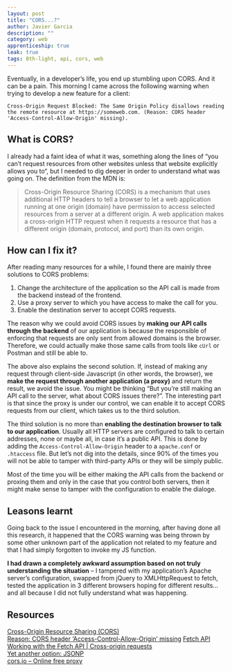 ```yaml
---
layout: post
title: "CORS...?"
author: Javier Garcia
description: ""
category: web
apprenticeship: true
leak: true
tags: 8th-light, api, cors, web
---
```


Eventually, in a developer’s life, you end up stumbling upon CORS. And it can be a pain. This morning I came across the following warning when trying to develop a new feature for a client:

```
Cross-Origin Request Blocked: The Same Origin Policy disallows reading the remote resource at https://someweb.com. (Reason: CORS header 'Access-Control-Allow-Origin' missing).
```

## What is CORS?

I already had a faint idea of what it was, something along the lines of “you can’t request resources from other websites unless that website explicitly allows you to“, but I needed to dig deeper in order to understand what was going on. The definition from the MDN is:

> Cross-Origin Resource Sharing (CORS) is a mechanism that uses additional HTTP headers to tell a browser to let a web application running at one origin (domain) have permission to access selected resources from a server at a different origin. A web application makes a cross-origin HTTP request when it requests a resource that has a different origin (domain, protocol, and port) than its own origin.

## How can I fix it?

After reading many resources for a while, I found there are mainly three solutions to CORS problems:

1. Change the architecture of the application so the API call is made from the backend instead of the frontend.
2. Use a proxy server to which you have access to make the call for you.
3. Enable the destination server to accept CORS requests.

The reason why we could avoid CORS issues by **making our API calls through the backend** of our application is because the responsible of enforcing that requests are only sent from allowed domains is the browser. Therefore, we could actually make those same calls from tools like `cUrl` or Postman and still be able to.

The above also explains the second solution. If, instead of making any request through client-side Javascript (in other words, the browser), we **make the request through another application (a proxy)** and return the result, we avoid the issue. You might be thinking “But you’re still making an API call to the server, what about CORS issues there?”. The interesting part is that since the proxy is under our control, we can enable it to accept CORS requests from our client, which takes us to the third solution.

The third solution is no more than **enabling the destination browser to talk to our application**. Usually all HTTP servers are configured to talk to certain addresses, none or maybe all, in case it’s a public API. This is done by adding the `Access-Control-Allow-Origin` header to a `apache.conf` or `.htaccess` file. But let’s not dig into the details, since 90% of the times you will not be able to tamper with third-party APIs or they will be simply public.

Most of the time you will be either making the API calls from the backend or proxing them and only in the case that you control both servers, then it might make sense to tamper with the configuration to enable the dialoge.

## Leasons learnt

Going back to the issue I encountered in the morning, after having done all this research, it happened that the CORS warning was being thrown by some other unknown part of the application not related to my feature and that I had simply forgotten to invoke my JS function.

**I had drawn a completely awkward assumption based on not truly understanding the situation** – I tampered with my application’s Apache server’s configuration, swapped from jQuery to XMLHttpRequest to fetch, tested the application in 3 different browsers hoping for different results… and all because I did not fully understand what was happening.

## Resources

[Cross-Origin Resource Sharing (CORS)](https://developer.mozilla.org/en-US/docs/Web/HTTP/CORS)  
[Reason: CORS header ‘Access-Control-Allow-Origin’ missing](https://developer.mozilla.org/en-US/docs/Web/HTTP/CORS/Errors/CORSMissingAllowOrigin?utm_source=devtools&utm_medium=firefox-cors-errors&utm_campaign=default)
[Fetch API](https://developer.mozilla.org/en-US/docs/Web/API/Fetch_API)  
[Working with the Fetch API | Cross-origin requests](https://developers.google.com/web/ilt/pwa/working-with-the-fetch-api#cross-origin_requests)  
[Yet another option: JSONP](https://stackoverflow.com/questions/3839966/can-anyone-explain-what-jsonp-is-in-layman-terms)  
[cors.io – Online free proxy](https://cors.io/)
